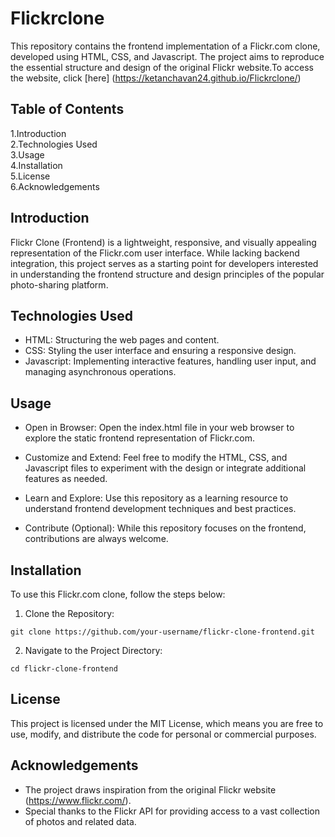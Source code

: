 
# Flickrclone

This repository contains the frontend implementation of a Flickr.com clone, developed using HTML, CSS, and Javascript. The project aims to reproduce the essential structure and design of the original Flickr website.To access the website, click [here] 
(https://ketanchavan24.github.io/Flickrclone/) 


## Table of Contents

1.Introduction\
2.Technologies Used\
3.Usage\
4.Installation\
5.License\
6.Acknowledgements

## Introduction

Flickr Clone (Frontend) is a lightweight, responsive, and visually appealing representation of the Flickr.com user interface. While lacking backend integration, this project serves as a starting point for developers interested in understanding the frontend structure and design principles of the popular photo-sharing platform.
## Technologies Used

- HTML: Structuring the web pages and content.
- CSS: Styling the user interface and ensuring a responsive design.
- Javascript: Implementing interactive features, handling user input, and managing asynchronous operations.
## Usage

- Open in Browser: Open the index.html file in your web browser to explore the static frontend representation of Flickr.com.

- Customize and Extend: Feel free to modify the HTML, CSS, and Javascript files to experiment with the design or integrate additional features as needed.

- Learn and Explore: Use this repository as a learning resource to understand frontend development techniques and best practices.

- Contribute (Optional): While this repository focuses on the frontend, contributions are always welcome.
## Installation
To use this Flickr.com clone, follow the steps below:

1. Clone the Repository:
```
git clone https://github.com/your-username/flickr-clone-frontend.git

```
2. Navigate to the Project Directory:
```
cd flickr-clone-frontend

```
## License

This project is licensed under the MIT License, which means you are free to use, modify, and distribute the code for personal or commercial purposes.
## Acknowledgements

- The project draws inspiration from the original Flickr website (https://www.flickr.com/).
- Special thanks to the Flickr API for providing access to a vast collection of photos and related data.
